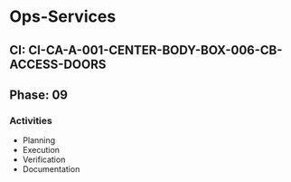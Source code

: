 # Ops-Services

## CI: CI-CA-A-001-CENTER-BODY-BOX-006-CB-ACCESS-DOORS
## Phase: 09

### Activities
- Planning
- Execution
- Verification
- Documentation
